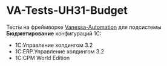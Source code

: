 # VA-Tests-UH31-Budget

Тесты на фреймворке [Vanessa-Automation](https://github.com/Pr-Mex/vanessa-automation/releases) для подсистемы __Бюджетирование__ конфигураций 1С:

- 1С:Управление холдингом 3.2 
- 1С:ERP.Управление холдингом 3.2
- 1C:CPM World Edition 

